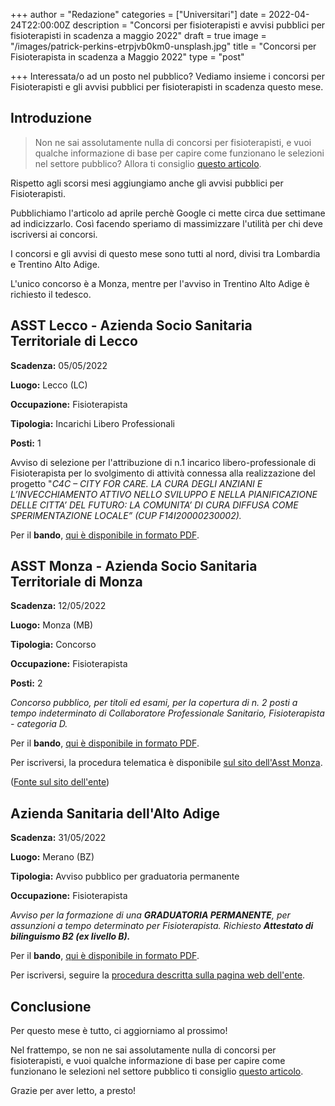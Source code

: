 +++
author = "Redazione"
categories = ["Universitari"]
date = 2022-04-24T22:00:00Z
description = "Concorsi per fisioterapisti e avvisi pubblici per fisioterapisti in scadenza a maggio 2022"
draft = true
image = "/images/patrick-perkins-etrpjvb0km0-unsplash.jpg"
title = "Concorsi per Fisioterapista in scadenza a Maggio 2022"
type = "post"

+++
Interessata/o ad un posto nel pubblico? Vediamo insieme i concorsi per Fisioterapisti  e gli avvisi pubblici per fisioterapisti in scadenza questo mese.

## Introduzione

> Non ne sai assolutamente nulla di concorsi per fisioterapisti, e vuoi qualche informazione di base per capire come funzionano le selezioni nel settore pubblico? Allora ti consiglio [questo articolo](https://fisioterapisti.org/lavorare-nel-pubblico-come-fisioterapisti-concetti-di-base/ "Lavorare nel pubblico come fisioterapista").

Rispetto agli scorsi mesi aggiungiamo anche gli avvisi pubblici per Fisioterapisti.

Pubblichiamo l'articolo ad aprile perchè Google ci mette circa due settimane ad indicizzarlo. Così facendo speriamo di massimizzare l'utilità per chi deve iscriversi ai concorsi.

I concorsi e gli avvisi di questo mese sono tutti al nord, divisi tra Lombardia e Trentino Alto Adige.

L'unico concorso è a Monza, mentre per l'avviso in Trentino Alto Adige è richiesto il tedesco.

## ASST Lecco - Azienda Socio Sanitaria Territoriale di Lecco

**Scadenza:** 05/05/2022

**Luogo:** Lecco (LC)

**Occupazione:** Fisioterapista

**Tipologia:** Incarichi Libero Professionali

**Posti:** 1

Avviso di selezione per l'attribuzione di n.1 incarico libero-professionale di Fisioterapista per lo svolgimento di attività connessa alla realizzazione del progetto "_C4C – CITY FOR CARE. LA CURA DEGLI ANZIANI E L’INVECCHIAMENTO ATTIVO NELLO SVILUPPO E NELLA PIANIFICAZIONE DELLE CITTA’ DEL FUTURO: LA COMUNITA’ DI CURA DIFFUSA COME SPERIMENTAZIONE LOCALE” (CUP F14I20000230002)._

Per il **bando**, [qui è disponibile in formato PDF](https://www.asst-lecco.it/wp-content/uploads/2022/04/Conc22_lp_fisioterapista_c4c.pdf "Bando avviso ASST Lecco Fisioterapisti").

## ASST Monza - Azienda Socio Sanitaria Territoriale di Monza

**Scadenza:** 12/05/2022

**Luogo:** Monza (MB)

**Tipologia:** Concorso

**Occupazione:** Fisioterapista

**Posti:** 2

_Concorso pubblico, per titoli ed esami, per la copertura di n. 2 posti a tempo indeterminato di Collaboratore Professionale Sanitario, Fisioterapista - categoria D._

Per il **bando**, [qui è disponibile in formato PDF](https://www.asst-monza.it/documents/492169/70933168/Bando+Concorso+Fisioterapista.pdf/0f98bb16-10f8-c1ce-9fa5-3e671a04f15f "Bando concorso ASST Monza Fisioterapisti").

Per iscriversi, la procedura telematica è disponibile [sul sito dell'Asst Monza](https://asst-monza.iscrizioneconcorsi.it "ASST Monza - Iscrizione Concorsi").

([Fonte sul sito dell'ente](https://www.asst-monza.it/contenuto-web/-/asset_publisher/MTuVH3eDHjDg/content/concorso-collaboratore-professionale-sanitario-fisioterapista "ASST Monza Concorso 2 Fisioterapisti"))

## Azienda Sanitaria dell'Alto Adige

**Scadenza:** 31/05/2022

**Luogo:** Merano (BZ)

**Tipologia:** Avviso pubblico per graduatoria permanente

**Occupazione:** Fisioterapista

_Avviso per la formazione di una **GRADUATORIA PERMANENTE**, per assunzioni a tempo determinato per Fisioterapista. Richiesto **Attestato di bilinguismo B2 (ex livello B).**_

Per il **bando**, [qui è disponibile in formato PDF](https://cdn2.onboard.org/uploads/job/file_1/971/PermanenteRangordnung_GraduatoriaPermanente.pdf?t=1650675708 "Bando Avviso Merano").

Per iscriversi, seguire la [procedura descritta sulla pagina web dell'ente](https://sabes.onboard.org/it/jobs/QgeybxmJ?from_career_page=true "Sabes - Fisioterapista - Graduatoria Permanente").

## Conclusione

Per questo mese è tutto, ci aggiorniamo al prossimo! 

Nel frattempo, se non ne sai assolutamente nulla di concorsi per fisioterapisti, e vuoi qualche informazione di base per capire come funzionano le selezioni nel settore pubblico ti consiglio [questo articolo](https://fisioterapisti.org/lavorare-nel-pubblico-come-fisioterapisti-concetti-di-base/ "Lavorare nel pubblico come fisioterapista").

Grazie per aver letto, a presto!